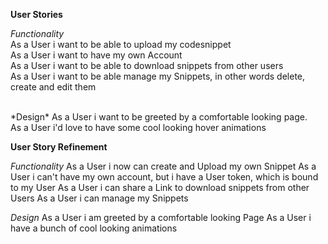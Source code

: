 **User Stories**

*Functionality*<br>
As a User i want to be able to upload my codesnippet <br>
As a User i want to have my own Account<br>
As a User i want to be able to download snippets from other users<br>
As a User i want to be able manage my Snippets, in other words delete, create and edit them<br>

<br>
*Design*
As a User i want to be greeted by a comfortable looking page.<br>
As a User i'd love to have some cool looking hover animations<br>

**User Story Refinement**

*Functionality*
As a User i now can create and Upload my own Snippet
As a User i can't have my own account, but i have a User token, which is bound to my User
As a User i can share a Link to download snippets from other Users
As a User i can manage my Snippets

*Design*
As a User i am greeted by a comfortable looking Page
As a User i have a bunch of cool looking animations
